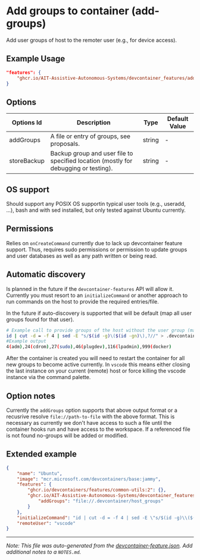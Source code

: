 
# Add groups to container (add-groups)

Add user groups of host to the remoter user (e.g., for device access).

## Example Usage

```json
"features": {
    "ghcr.io/AIT-Assistive-Autonomous-Systems/devcontainer_features/add-groups:0": {}
}
```

## Options

| Options Id | Description | Type | Default Value |
|-----|-----|-----|-----|
| addGroups | A file or entry of groups, see proposals. | string | - |
| storeBackup | Backup group and user file to specified location (mostly for debugging or testing). | string | - |

## OS support
Should support any POSIX OS supportin typical user tools (e.g., useradd, ...), bash and with sed installed, but only tested against Ubuntu currently.
## Permissions
Relies on `onCreateCommand` currently due to lack up devcontainer feature support. Thus, requires sudo permissions or permission to update groups and user databases as well as any path written or being read.
## Automatic discovery
Is planned in the future if the `devcontainer-features` API will allow it. Currently you must resort to an `initializeCommand` or another approach to run commands on the host to provide the required entries/file.

In the future if auto-discovery is supported that will be default (map all user groups found for that user).

```sh
# Example call to provide groups of the host without the user group (mapped by common-utils already)
id | cut -d = -f 4 | sed -E "s/$(id -g)\($(id -gn)\),?//" > .devcontainer/host_groups
#Example output
4(adm),24(cdrom),27(sudo),46(plugdev),116(lpadmin),999(docker)
```

After the container is created you will need to restart the container for all new groups to become active currently.
In `vscode` this means either closing the last instance on your current (remote) host or force killing the vscode instance via the command palette.

## Option notes
Currently the `addGroups` option supports that above output format or a recusrive resolve `file://path-to-file` with the above format. This is necessary as currently we don't have access to such a file until the container hooks run and have access to the workspace. If a referenced file is not found no-groups will be added or modified.

## Extended example

```json
{
    "name": "Ubuntu",
    "image": "mcr.microsoft.com/devcontainers/base:jammy",
    "features": {
        "ghcr.io/devcontainers/features/common-utils:2": {},
        "ghcr.io/AIT-Assistive-Autonomous-Systems/devcontainer_features/add-groups": {
            "addGroups": "file://.devcontainer/host_groups"
        }
    },
    "initializeCommand": "id | cut -d = -f 4 | sed -E \"s/$(id -g)\\($(id -gn)\\),?//\" > .devcontainer/host_groups",
    "remoteUser": "vscode"
}
```


---

_Note: This file was auto-generated from the [devcontainer-feature.json](https://github.com/AIT-Assistive-Autonomous-Systems/devcontainer_features/blob/main/src/add-groups/devcontainer-feature.json).  Add additional notes to a `NOTES.md`._
